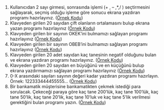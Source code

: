 1. Kullanıcıdan 2 sayı girmesi, sonrasında işlemi (+ , – ,*,/ ) seçtirmesini sağlayarak, seçmiş olduğu işleme göre sonucu ekrana yazdıran programı hazırlayınız. ([Örnek Kodu](_01/Program.cs))
1. Klavyeden girilen 20 sayıdan çift olanların ortalamasını bulup ekrana yazan programı hazırlayınız ([Örnek Kodu](_02/Program.cs)) 
1. Klavyeden girilen bir sayının OKEK’ini bulmamızı sağlayan programı hazırlayınız ([Örnek Kodu](_03/Program.cs))
1. Klavyeden girilen bir sayının OBEB’ini bulmamızı sağlayan programı hazırlayınız ([Örnek Kodu](_04/Program.cs))
1. Klavyeden girilen 20 adet sayıdan kaç tanesinin negatif olduğunu bulan ve ekrana yazdıran programı hazırlayınız. ([Örnek Kodu](_05/Program.cs))
1. Klavyeden girilen 20 sayıdan en büyüğünü ve en küçüğünü bulup ekrana yazdırmamızı sağlayan programı hazırlayınız ([Örnek Kodu](_06/Program.cs))
1. 0-X arasındaki sayıları sayının değeri kadar yazdıran programı hazırlayın. Örnek: 122333444455555… ([Örnek Kodu](_07/Program.cs))
1. Bir bankamatik müşterisine bankamatikten çekmek istediği para sorulacak. Çekeceği paraya göre kaç tane 200’lük, kaç tane 100’lük, kaç tane 50’lik, kaç tane 20’lik, kaç tane 10’luk ve kaç tane 5’lik verilmesi gerektiğini bulan programı yazın. ([Örnek Kodu](_08/Program.cs))